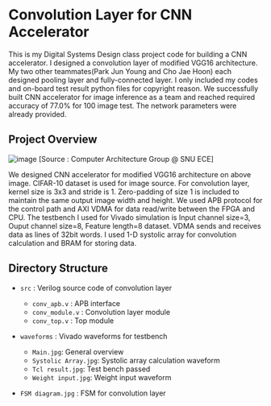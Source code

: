# Convolution Layer for CNN Accelerator
This is my Digital Systems Design class project code for building a CNN accelerator. I designed a convolution layer of modified VGG16 architecture. My two other teammates(Park Jun Young and Cho Jae Hoon) each designed pooling layer and fully-connected layer. I only included my codes and on-board test result python files for copyright reason. We successfully built CNN accelerator for image inference as a team and reached required accuracy of 77.0% for 100 image test. The network parameters were already provided.

## Project Overview
![image](https://user-images.githubusercontent.com/26453618/147485934-f37f5cbb-1687-48a1-bde2-5f181d25f320.png)
[Source : Computer Architecture Group @ SNU ECE]

We designed CNN accelerator for modified VGG16 architecture on above image. CIFAR-10 dataset is used for image source. For convolution layer, kernel size is 3x3 and stride is 1. Zero-padding of size 1 is included to maintain the same output image width and height.
We used APB protocol for the control path and AXI VDMA for data read/write between the FPGA and CPU.
The testbench I used for Vivado simulation is Input channel size=3, Ouput channel size=8, Feature length=8 dataset. VDMA sends and receives data as lines of 32bit words.
I used 1-D systolic array for convolution calculation and BRAM for storing data.

## Directory Structure
- ```src``` : Verilog source code of convolution layer
  - ```conv_apb.v``` : APB interface
  - ```conv_module.v``` : Convolution layer module
  - ```conv_top.v``` : Top module

- ```waveforms``` : Vivado waveforms for testbench
  - ```Main.jpg```: General overview
  - ```Systolic Array.jpg```: Systolic array calculation waveform
  - ```Tcl result.jpg```: Test bench passed
  - ```Weight input.jpg```: Weight input waveform
  
- ```FSM diagram.jpg``` : FSM for convolution layer
